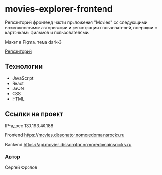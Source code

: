 # movies-explorer-frontend
Репозиторий фронтенд части приложения "Movies" со следующими возможностями: авторизации и регистрации пользователей, операции с карточками фильмов и пользователями.

[Макет в Figma, тема dark-3](https://www.figma.com/file/6FMWkB94wE7KTkcCgUXtnC/light-1?type=design&node-id=891-3857&mode=design&t=2o1n0jVrlmCiWxAF-0)

[Репозиторий](https://github.com/FrolDissonator/movies-explorer-frontend)

## Технологии
* JavaScript
* React
* JSON
* CSS
* HTML

## Ссылки на проект

IP-адрес 130.193.40.188

Frontend https://movies.dissonator.nomoredomainsrocks.ru

Backend https://api.movies.dissonator.nomoredomainsrocks.ru

### Автор
Сергей Фролов
